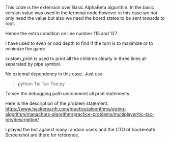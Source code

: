 This code is the extension over Basic AlphaBeta algorithm. 
In the basic version value was used in the terminal node however in this case we not only need the value
but also we need the board states to be sent towards to root. 

Hence the extra condition on line number 115 and 127

I have used to even or odd depth to find if the turn is to maximize or to minimize the game 

custom_print is used  to print all the children clearly in three lines all separated by pipe  symbol. 

No extenral dependency in this case. Just use 
>python Tic Tac Toe.py

To see the debugging path uncomment all print statements. 

Here is the description of the problem statement.
https://www.hackerearth.com/practice/algorithms/string-algorithm/manachars-algorithm/practice-problems/multiplayer/tic-tac-toe/description/

I played the bot against many random users and the CTO of hackereath. 
Screenshot are there for reference. 

 
